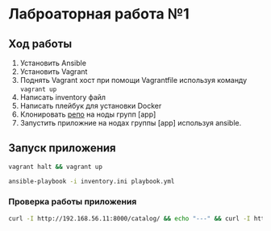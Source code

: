 # Лаброаторная работа №1

## Ход работы
1. Установить Ansible
2. Установить Vagrant
3. Поднять Vagrant хост при помощи Vagrantfile используя команду `vagrant up`
4. Написать inventory файл
5. Написать плейбук для установки Docker
6. Клонировать [репо](https://github.com/mdn/django-locallibrary-tutorial) на ноды групп [app]
7. Запустить приложние на нодах группы [app] используя ansible.

## Запуск приложения

```sh
vagrant halt && vagrant up
```

```sh
ansible-playbook -i inventory.ini playbook.yml
```

### Проверка работы приложения
```sh
curl -I http://192.168.56.11:8000/catalog/ && echo "---" && curl -I http://192.168.56.12:8000/catalog/
```

